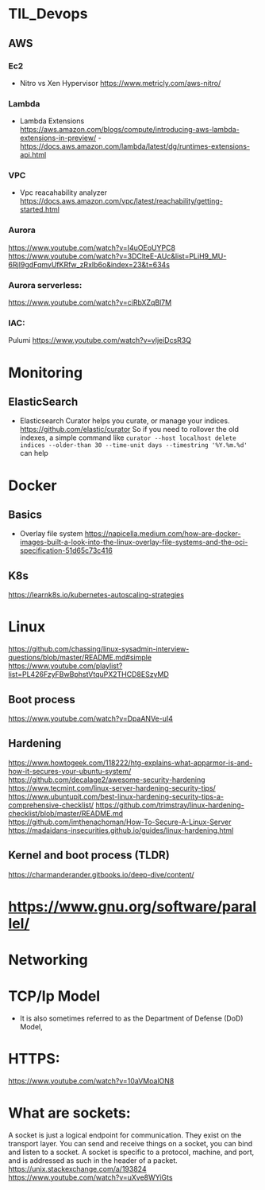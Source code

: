 # TIL_Devops

## AWS

### Ec2
- Nitro vs Xen Hypervisor 
https://www.metricly.com/aws-nitro/

### Lambda

- Lambda Extensions
https://aws.amazon.com/blogs/compute/introducing-aws-lambda-extensions-in-preview/
-https://docs.aws.amazon.com/lambda/latest/dg/runtimes-extensions-api.html

### VPC
- Vpc reacahability analyzer
https://docs.aws.amazon.com/vpc/latest/reachability/getting-started.html

### Aurora

https://www.youtube.com/watch?v=I4uOEoUYPC8
https://www.youtube.com/watch?v=3DClteE-AUc&list=PLiH9_MU-6RjI9gdFqmvUfKRfw_zRxIb6o&index=23&t=634s

### Aurora serverless:
https://www.youtube.com/watch?v=ciRbXZqBl7M
### IAC:
Pulumi
https://www.youtube.com/watch?v=vIjeiDcsR3Q
# Monitoring

## ElasticSearch

- Elasticsearch Curator helps you curate, or manage your indices.
https://github.com/elastic/curator
So if you need to rollover the old indexes, a simple command like `curator --host localhost delete indices --older-than 30 --time-unit days --timestring '%Y.%m.%d'`
can help

# Docker

## Basics

- Overlay file system 
https://napicella.medium.com/how-are-docker-images-built-a-look-into-the-linux-overlay-file-systems-and-the-oci-specification-51d65c73c416

## K8s

https://learnk8s.io/kubernetes-autoscaling-strategies

# Linux

https://github.com/chassing/linux-sysadmin-interview-questions/blob/master/README.md#simple
https://www.youtube.com/playlist?list=PL426FzyFBwBphstVtquPX2THCD8ESzyMD

## Boot process

https://www.youtube.com/watch?v=DpaANVe-uI4

## Hardening
https://www.howtogeek.com/118222/htg-explains-what-apparmor-is-and-how-it-secures-your-ubuntu-system/
https://github.com/decalage2/awesome-security-hardening https://www.tecmint.com/linux-server-hardening-security-tips/ https://www.ubuntupit.com/best-linux-hardening-security-tips-a-comprehensive-checklist/ https://github.com/trimstray/linux-hardening-checklist/blob/master/README.md https://github.com/imthenachoman/How-To-Secure-A-Linux-Server https://madaidans-insecurities.github.io/guides/linux-hardening.html
 
## Kernel and boot process (TLDR)
https://charmanderander.gitbooks.io/deep-dive/content/

# https://www.gnu.org/software/parallel/

# Networking

# TCP/Ip Model

- It is also sometimes referred to as the Department of Defense (DoD) Model,

# HTTPS:
https://www.youtube.com/watch?v=10aVMoalON8

# What are sockets:
A socket is just a logical endpoint for communication.
They exist on the transport layer. 
You can send and receive things on a socket, you can bind and listen to a socket.
A socket is specific to a protocol, machine, and port, and is addressed as such in the header of a packet.
https://unix.stackexchange.com/a/193824
https://www.youtube.com/watch?v=uXve8WYiGts
